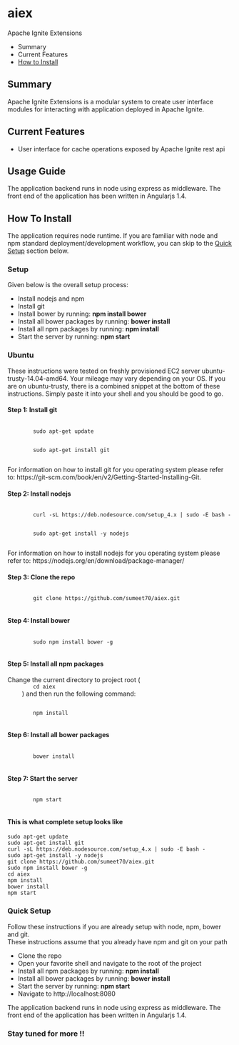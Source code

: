 # aiex
Apache Ignite Extensions

<ul>
    <li>Summary</li>
    <li>Current Features</li>
    <li><a href="#hti">How to Install</a></li>
</ul>



<h2> Summary </h2>

Apache Ignite Extensions is a modular system to create user interface modules for interacting with application deployed
in Apache Ignite.

<h2> Current Features</h2>
<ul>
    <li>User interface for cache operations exposed by Apache Ignite rest api</li>
</ul>

<h2> Usage Guide</h2>
The application backend runs in node using express as middleware.
The front end of the application has been written in Angularjs 1.4.

<h2><a name="hti"></a> How To Install</h2>

The application requires node runtime. If you are familiar with node and npm standard deployment/development workflow,
you can skip to the <a href="#qs">Quick Setup</a> section below.

<h3>Setup</h3>
Given below is the overall setup process:

<ul>
    <li>Install nodejs and npm</li>
    <li>Install git</li>
    <li>Install bower by running: <b>npm install bower</b></li>
    <li>Install all bower packages by running: <b>bower install</b></li>
    <li>Install all npm packages by running: <b>npm install</b></li>
    <li>Start the server by running: <b>npm start</b></li>
</ul>

<h3>Ubuntu</h3>
<p>
    These instructions were tested on freshly provisioned EC2 server ubuntu-trusty-14.04-amd64. Your mileage may vary depending on your OS.
    If you are on ubuntu-trusty, there is a combined snippet at the bottom of these instructions.
    Simply paste it into your shell and you should be good to go.
</p>

<h4>Step 1: Install git</h4>
<p>
    <code>
        sudo apt-get update
    </code> <br/>
    <code>
        sudo apt-get install git
    </code>
</p>
<p>
    For information on how to install git for you operating system please refer to:
    https://git-scm.com/book/en/v2/Getting-Started-Installing-Git.
</p>


<h4>Step 2: Install nodejs</h4>
<p>
    <code>
        curl -sL https://deb.nodesource.com/setup_4.x | sudo -E bash -
    </code> <br/>
    <code>
        sudo apt-get install -y nodejs
    </code>
</p>

<p>
    For information on how to install nodejs for you operating system please refer to:
    https://nodejs.org/en/download/package-manager/
</p>


<h4>Step 3: Clone the repo</h4>
<p>
    <code>
        git clone https://github.com/sumeet70/aiex.git
    </code><br/>
</p>

<h4>Step 4: Install bower</h4>
<p>
    <code>
        sudo npm install bower -g
    </code>
</p>


<h4>Step 5: Install all npm packages</h4>
<p>Change the current directory to project root (
    <code>
        cd aiex
    </code> ) and then run the following command:
</p>
<p>
    <code>
        npm install
    </code>
</p>


<h4>Step 6: Install all bower packages</h4>
<p>
    <code>
        bower install
    </code>
</p>

<h4>Step 7: Start the server</h4>
<p>
    <code>
        npm start
    </code>
</p>

<h4>This is what complete setup looks like</h4>
<p>
    <code>sudo apt-get update </code><br/>
    <code>sudo apt-get install git</code><br/>
    <code>curl -sL https://deb.nodesource.com/setup_4.x | sudo -E bash -</code><br/>
    <code>sudo apt-get install -y nodejs</code><br/>
    <code>git clone https://github.com/sumeet70/aiex.git</code><br/>
    <code>sudo npm install bower -g</code><br/>
    <code>cd aiex</code><br/>
    <code>npm install</code><br/>
    <code>bower install</code><br/>
    <code>npm start</code><br/>
</p>




<h3><a name="qs"></a>Quick Setup</h3>
Follow these instructions if you are already setup with node, npm, bower and git. <br/>
These instructions assume that you already have npm and git on your path
<ul>
    <li>Clone the repo</li>
    <li>Open your favorite shell and navigate to the root of the project</li>
    <li>Install all npm packages by running: <b>npm install</b></li>
    <li>Install all bower packages by running: <b>bower install</b></li>
    <li>Start the server by running: <b>npm start</b></li>
    <li>Navigate to http://localhost:8080</li>
</ul>

The application backend runs in node using express as middleware.
The front end of the application has been written in Angularjs 1.4.


<h3>
Stay tuned for more !!
</h3>